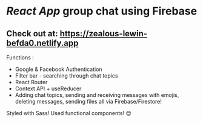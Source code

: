 # *React App* group chat using Firebase 

## **Check out at:** https://zealous-lewin-befda0.netlify.app

Functions :

* Google & Facebook Authentication
* Filter bar - searching through chat topics
* React Router
* Context API + useReducer
* Adding chat topics, sending and receiving messages with emojis, deleting messages, sending files all via Firebase/Firestore! 

Styled with Sass! Used functional components! 😊





